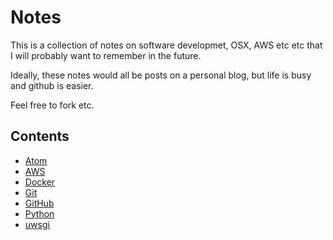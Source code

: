 # Notes

This is a collection of notes on software developmet, OSX, AWS etc etc that I will probably want to remember in the future.

Ideally, these notes would all be posts on a personal blog, but life is busy and github is easier.

Feel free to fork etc.

## Contents

- [Atom](atom/ATOM.md)
- [AWS](aws/AWS.md)
- [Docker](docker/DOCKER.md)
- [Git](git/GIT.md)
- [GitHub](github/GITHUB.md)
- [Python](python/PYTHON.md)
- [uwsgi](uwsgi/UWSGI.md)
